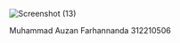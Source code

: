 ![Screenshot (13)](https://github.com/MAFarhannanda19/UAS-PENGOLAH-CITRA/assets/149269499/83d229f2-5cbc-4c8a-8085-0d05cf2256f5)

Muhammad Auzan Farhannanda
312210506
